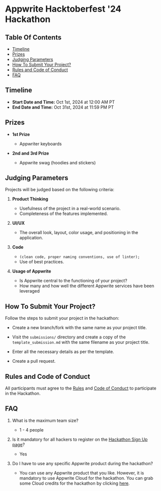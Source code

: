 # Appwrite Hacktoberfest '24 Hackathon

## Table Of Contents

- [Timeline](#timeline)
- [Prizes](#prizes)
- [Judging Parameters](#judging-parameters)
- [How To Submit Your Project?](#how-to-submit-your-project)
- [Rules and Code of Conduct](#rules-and-code-of-conduct)
- [FAQ](#faq)

## Timeline

* **Start Date and Time:** Oct 1st, 2024 at 12:00 AM PT
* **End Date and Time:** Oct 31st, 2024 at 11:59 PM PT

## Prizes

- **1st Prize**
  - Appwriter keyboards

- **2nd and 3rd Prize**

  - Appwrite swag (hoodies and stickers)

## Judging Parameters

Projects will be judged based on the following criteria:

1. **Product Thinking**
    - Usefulness of the project in a real-world scenario.
    - Completeness of the features implemented.

2. **UI/UX**
    - The overall look, layout, color usage, and positioning in the application.

3. **Code**
    - `(clean code, proper naming conventions, use of linter);`
    - Use of best practices.

4. **Usage of Appwrite**
    - Is Appwrite central to the functioning of your project?
    - How many and how well the different Appwrite services have been leveraged

## How To Submit Your Project?

Follow the steps to submit your project in the hackathon:

- Create a new branch/fork with the same name as your project title.

- Visit the `submissions/` directory and create a copy of the `template_submission.md` with the same filename as your project title.

- Enter all the necessary details as per the template.

- Create a pull request.

## Rules and Code of Conduct

All participants must agree to the [Rules](RULES.md) and [Code of Conduct](CODE_OF_CONDUCT.md) to participate in the Hackathon.

## FAQ

1. What is the maximum team size?
    - 1 - 4 people

2. Is it mandatory for all hackers to register on the [Hackathon Sign Up page](https://apwr.dev/htf24-hackathon)?
    - Yes

3. Do I have to use any specific Appwrite product during the hackathon?
    - You can use any Appwrite product that you like. However, it is mandatory to use Appwrite Cloud for the hackathon. You can grab some Cloud credits for the hackathon by clicking [here](https://apwr.dev/hacktoberfest).
